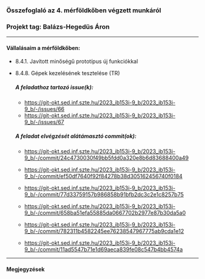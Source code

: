 ### Összefoglaló az 4. mérföldkőben végzett munkáról

### Projekt tag: Balázs-Hegedüs Áron

___

#### Vállalásaim a mérföldkőben: 

 - 8.4.1. Javított minőségű prototípus új funkciókkal
 - 8.4.8. Gépek kezelésének tesztelése (TR)

    ##### A feladathoz tartozó issue(k):

     - https://git-okt.sed.inf.szte.hu/2023_ib153i-9_b/2023_ib153i-9_b/-/issues/66
     - https://git-okt.sed.inf.szte.hu/2023_ib153i-9_b/2023_ib153i-9_b/-/issues/67


     
    ##### A feladat elvégzését alátámasztó commit(ok):
	
     - https://git-okt.sed.inf.szte.hu/2023_ib153i-9_b/2023_ib153i-9_b/-/commit/24c4730030f49bb5fdd0a320e8b6d83688400a49

     - https://git-okt.sed.inf.szte.hu/2023_ib153i-9_b/2023_ib153i-9_b/-/commit/ef50df7640f92f84278b38d305162456740f0184

     - https://git-okt.sed.inf.szte.hu/2023_ib153i-9_b/2023_ib153i-9_b/-/commit/77d33759157b986858b91bfb2dc3c2e1c8257b75

     - https://git-okt.sed.inf.szte.hu/2023_ib153i-9_b/2023_ib153i-9_b/-/commit/658ba51efa55885da0667702b2977e87b30da5a0

     - https://git-okt.sed.inf.szte.hu/2023_ib153i-9_b/2023_ib153i-9_b/-/commit/782311b4582245ee76238547967775ab9cda1e12

     - https://git-okt.sed.inf.szte.hu/2023_ib153i-9_b/2023_ib153i-9_b/-/commit/11ad5547b71e1d69aeca839fe08c547b4bb4574a

     


  
   
___


#### Megjegyzések



